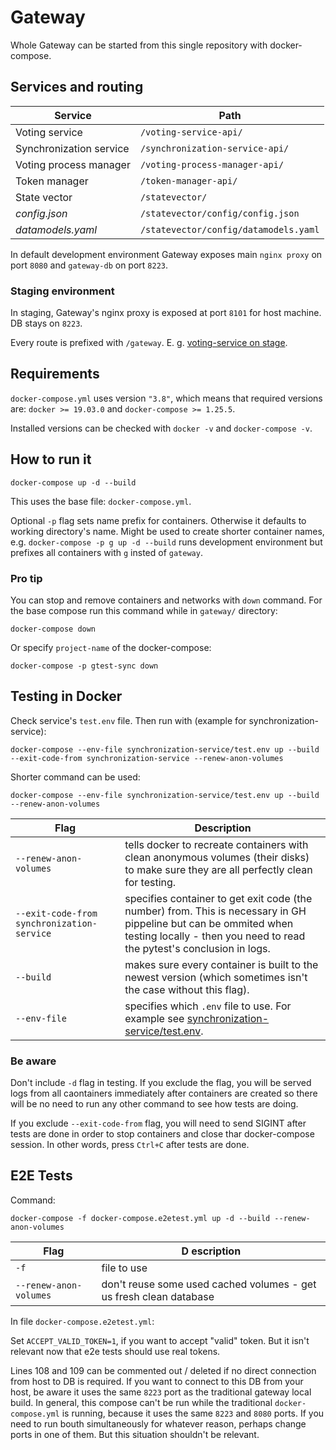 # Gateway

Whole Gateway can be started from this single repository with docker-compose.


## Services and routing

| Service | Path |
| --- | --- |
| Voting service | `/voting-service-api/` |
| Synchronization service | `/synchronization-service-api/` |
| Voting process manager | `/voting-process-manager-api/` |
| Token manager | `/token-manager-api/` |
| State vector | `/statevector/` |
| _config.json_ | `/statevector/config/config.json` |
| _datamodels.yaml_ | `/statevector/config/datamodels.yaml` |

In default development environment Gateway exposes main `nginx proxy` on port `8080` and `gateway-db` on port `8223`.


### Staging environment

In staging, Gateway's nginx proxy is exposed at port `8101` for host machine. DB stays on `8223`.

Every route is prefixed with `/gateway`. E. g. [voting-service on stage](https://team17-21.studenti.fiit.stuba.sk/gateway/voting-service-api/docs).


## Requirements

`docker-compose.yml` uses version `"3.8"`, which means that required versions are: `docker >= 19.03.0` and `docker-compose >= 1.25.5`.

Installed versions can be checked with `docker -v` and `docker-compose -v`.


## How to run it

```
docker-compose up -d --build
```

This uses the base file: `docker-compose.yml`.

Optional `-p` flag sets name prefix for containers. Otherwise it defaults to working directory's name. Might be used to create shorter container names, e.g. `docker-compose -p g up -d --build` runs development environment but prefixes all containers with `g` insted of `gateway`.

### Pro tip

You can stop and remove containers and networks with `down` command. For the base compose run this command while in `gateway/` directory:

```
docker-compose down
```

Or specify `project-name` of the docker-compose:

```
docker-compose -p gtest-sync down
```


## Testing in Docker

Check service's `test.env` file. Then run with (example for synchronization-service):

```
docker-compose --env-file synchronization-service/test.env up --build --exit-code-from synchronization-service --renew-anon-volumes
```

Shorter command can be used:

```
docker-compose --env-file synchronization-service/test.env up --build --renew-anon-volumes
```

| Flag | Description |
| --- | --- |
| `--renew-anon-volumes` | tells docker to recreate containers with clean anonymous volumes (their disks) to make sure they are all perfectly clean for testing. |
| `--exit-code-from synchronization-service` | specifies container to get exit code (the number) from. This is necessary in GH pippeline but can be ommited when testing locally - then you need to read the pytest's conclusion in logs. |
| `--build` | makes sure every container is built to the newest version (which sometimes isn't the case without this flag). |
| `--env-file` | specifies which `.env` file to use. For example see [synchronization-service/test.env](synchronization-service/test.env). |


### Be aware

Don't include `-d` flag in testing. If you exclude the flag, you will be served logs from all caontainers immediately after containers are created so there will be no need to run any other command to see how tests are doing.

If you exclude `--exit-code-from` flag, you will need to send SIGINT after tests are done in order to stop containers and close thar docker-compose session. In other words, press `Ctrl+C` after tests are done.


## E2E Tests

Command:
```
docker-compose -f docker-compose.e2etest.yml up -d --build --renew-anon-volumes
```

| Flag |D escription |
| --- | --- |
|    `-f`          |            file to use|
|    `--renew-anon-volumes`   | don't reuse some used cached volumes - get us fresh clean database |

In file `docker-compose.e2etest.yml`:

Set `ACCEPT_VALID_TOKEN=1`, if you want to accept "valid" token.
But it isn't relevant now that e2e tests should use real tokens.

Lines 108 and 109 can be commented out / deleted if no direct connection from host to DB is required. 
If you want to connect to this DB from your host, be aware it uses the same `8223` port as the traditional gateway local build.
In general, this compose can't be run while the traditional `docker-compose.yml` is running, because it uses the same `8223` and `8080` ports.
If you need to run bouth simultaneously for whatever reason, perhaps change ports in one of them.
But this situation shouldn't be relevant.

